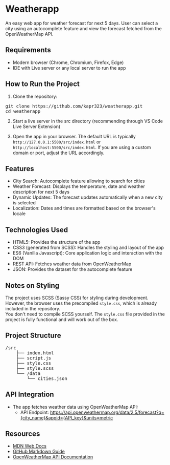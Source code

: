 # Weatherapp
An easy web app for weather forecast for next 5 days.
User can select a city using an autocomplete feature and view the forecast fetched from the OpenWeatherMap API.

## Requirements
- Modern browser (Chrome, Chromium, Firefox, Edge)
- IDE with Live server or any local server to run the app

## How to Run the Project
1. Clone the repository:
<pre>
git clone https://github.com/kapr323/weatherapp.git
cd weatherapp
</pre>

2. Start a live server in the src directory (recommending through VS Code Live Server Extension)

3. Open the app in your browser. The default URL is typically `http://127.0.0.1:5500/src/index.html` or `http://localhost:5500/src/index.html`. If you are using a custom domain or port, adjust the URL accordingly.

## Features
- City Search: Autocomplete feature allowing to search for cities
- Weather Forecast: Displays the temperature, date and weather description for next 5 days
- Dynamic Updates: The forecast updates automatically when a new city is selected
- Localization: Dates and times are formatted based on the browser's locale

## Technologies Used
- HTML5: Provides the structure of the app
- CSS3 (generated from SCSS): Handles the styling and layout of the app
- ES6 (Vanilla Javascript): Core application logic and interaction with the DOM
- REST API: Fetches weather data from OpenWeatherMap
- JSON: Provides the dataset for the autocomplete feature

## Notes on Styling
The project uses SCSS (Sassy CSS) for styling during development. However, the browser uses the precompiled `style.css`, which is already included in the repository.  
You don't need to compile SCSS yourself. The `style.css` file provided in the project is fully functional and will work out of the box.

## Project Structure

<pre>
/src  
    ├── index.html
    ├── script.js
    ├── style.css
    ├── style.scss
    └── /data  
        └── cities.json
</pre>

## API Integration
- The app fetches weather data using OpenWeatherMap API:
  - API Endpoint: https://api.openweathermap.org/data/2.5/forecast?q={city_name}&appid={API_key}&units=metric

## Resources
- [MDN Web Docs](https://developer.mozilla.org/en-US/)
- [GitHub Markdown Guide](https://docs.github.com/en/get-started/writing-on-github/getting-started-with-writing-and-formatting-on-github/basic-writing-and-formatting-syntax)
- [OpenWeatherMap API Documentation](https://openweathermap.org/api)